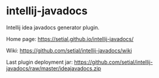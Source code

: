 intellij-javadocs
============

Intellij idea javadocs generator plugin.

Home page: https://setial.github.io/intellij-javadocs/

Wiki: https://github.com/setial/intellij-javadocs/wiki

Last plugin deployment jar: https://github.com/setial/intellij-javadocs/raw/master/ideajavadocs.zip
